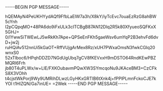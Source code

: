-----BEGIN PGP MESSAGE-----

hQEMAyN4PeUKHYydAQf9FfbLaElW7a3h/X8kY/iyTcEvc7ouaEzRzG8ahBW5cYnh
l2pCQpqMO+48PA6do9iFxULk3cITCBgB87AN12Dlq2R5k80XfyueoSQFKxX5GHJ+
0/IYwwSiTWEwLJ5wRkKh7Ape+QPSeEnFKh5gaeWsv6umYqP2B3ehvFd6dvD+jw2j
ruHQiAv512nnUi5kGaOT+RffVUjgArMex8Rz/xUH7PWxaOmsN3fwkCGIq20wnxS0
52xTlboc6/HPqhDDZD7NGdUgUbq7gCV8fKEVxxH9mDSTO64RndKEwPBZMQRI6Frh
jb80T4uPLWx/w+LlE/FXKOubavmPQwXW3SYmcqoNu9JKAceBM3+CzCFkS8X3VOhh
t4cjstWkPorj9Wy9UMRihDLwzLGyHKxGRTIB6tXnk4j+fPPlPLmnFckoCJE7kYOl
t1HlZQN/Ga7inUE=
=2Wek
-----END PGP MESSAGE-----
